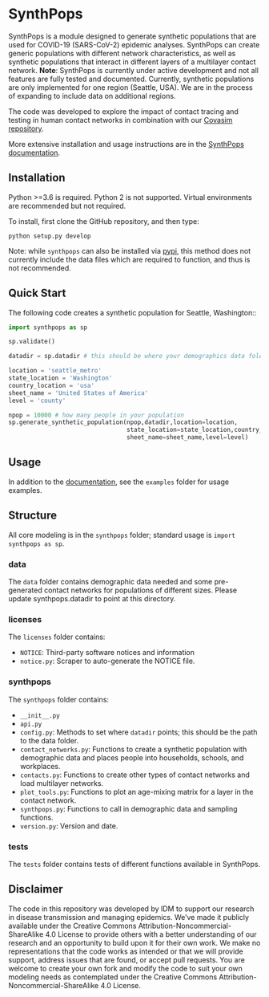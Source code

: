 # SynthPops

SynthPops is a module designed to generate synthetic populations that are used for COVID-19 (SARS-CoV-2) epidemic analyses. SynthPops can create generic populations with different network characteristics, as well as synthetic populations that interact in different layers of a multilayer contact network. **Note**: SynthPops is currently under active development and not all features are fully tested and documented. Currently, synthetic populations are only implemented for one region (Seattle, USA). We are in the process of expanding to include data on additional regions.


The code was developed to explore the impact of contact tracing and testing in human contact networks in combination with our [Covasim repository](https://github.com/InstituteforDiseaseModeling/covasim).

More extensive installation and usage instructions are in the [SynthPops documentation](https://docs.idmod.org/projects/synthpops/en/latest).

## Installation

Python >=3.6 is required. Python 2 is not supported. Virtual environments are recommended but not required.

To install, first clone the GitHub repository, and then type:

`python setup.py develop`

Note: while `synthpops` can also be installed via [pypi](https://pypi.org/project/synthpops), this method does not currently include the data files which are required to function, and thus is not recommended.

## Quick Start

The following code creates a synthetic population for Seattle, Washington::
```python
import synthpops as sp

sp.validate()

datadir = sp.datadir # this should be where your demographics data folder resides

location = 'seattle_metro'
state_location = 'Washington'
country_location = 'usa'
sheet_name = 'United States of America'
level = 'county'

npop = 10000 # how many people in your population
sp.generate_synthetic_population(npop,datadir,location=location,
                                 state_location=state_location,country_location=country_location,
                                 sheet_name=sheet_name,level=level)
```

## Usage

In addition to the [documentation](https://docs.idmod.org/projects/synthpops/en/latest/usage.html), see the `examples` folder for usage examples.

## Structure

All core modeling is in the `synthpops` folder; standard usage is `import synthpops as sp`.

### data

The `data` folder contains demographic data needed and some pre-generated contact networks for populations of different sizes. Please update synthpops.datadir to point at this directory.

### licenses

The `licenses` folder contains:
* `NOTICE`: Third-party software notices and information
* `notice.py`: Scraper to auto-generate the NOTICE file.

### synthpops

The `synthpops` folder contains:

* `__init__.py`
* `api.py`
* `config.py`: Methods to set where `datadir` points; this should be the path to the data folder.
* `contact_networks.py`: Functions to create a synthetic population with demographic data and places people into households, schools, and workplaces.
* `contacts.py`: Functions to create other types of contact networks and load multilayer networks.
* `plot_tools.py`: Functions to plot an age-mixing matrix for a layer in the contact network.
* `synthpops.py`: Functions to call in demographic data and sampling functions.
* `version.py`: Version and date.

### tests

The `tests` folder contains tests of different functions available in SynthPops.

## Disclaimer


The code in this repository was developed by IDM to support our research in disease transmission and managing epidemics. We’ve made it publicly available under the Creative Commons Attribution-Noncommercial-ShareAlike 4.0 License to provide others with a better understanding of our research and an opportunity to build upon it for their own work. We make no representations that the code works as intended or that we will provide support, address issues that are found, or accept pull requests. You are welcome to create your own fork and modify the code to suit your own modeling needs as contemplated under the Creative Commons Attribution-Noncommercial-ShareAlike 4.0 License.

